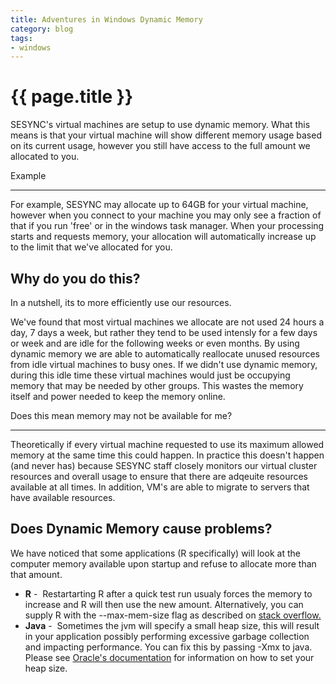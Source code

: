 ```yaml
---
title: Adventures in Windows Dynamic Memory
category: blog
tags:
- windows
---
```


# {{ page.title }}

SESYNC's virtual machines are setup to use dynamic memory. What this means is that your virtual machine will
show different memory usage based on its current usage, however you still have access to the full amount we allocated to you.  

Example  

----------

For example, SESYNC may allocate up to 64GB for your virtual machine, however when you connect
to your machine you may only see a fraction of that if you run 'free' or in the windows task manager.
When your processing starts and requests memory, your allocation will automatically increase up to the
limit that we've allocated for you.  

Why do you do this?
-------------------

In a nutshell, its to more efficiently use our resources.

We've found that most virtual machines we allocate are not used 24 hours a day, 7 days a week,
but rather they tend to be used intensly for a few days or week and are idle for the following
weeks or even months. By using dynamic memory we are able to automatically reallocate unused resources
from idle virtual machines to busy ones. If we didn't use dynamic memory, during this idle time these
virtual machines would just be occupying memory that may be needed by other groups. This wastes the memory
itself and power needed to keep the memory online.

Does this mean memory may not be available for me?  

-----------------------------------------------------

Theoretically if every virtual machine requested to use its maximum allowed memory at the same time this could happen.
In practice this doesn't happen (and never has) because SESYNC staff closely monitors our virtual cluster resources and
overall usage to ensure that there are adqeuite resources available at all times. In addition, VM's are able to migrate
to servers that have available resources.  

Does Dynamic Memory cause problems?
-----------------------------------

We have noticed that some applications (R specifically) will look at the computer memory available upon startup and refuse
to allocate more than that amount.

*   **R** -  Restartarting R after a quick test run usualy forces the memory to increase and R will then use the new amount.
Alternatively, you can supply R with the --max-mem-size flag as described on [stack overflow.](http://stackoverflow.com/questions/1395229/increasing-the-memory-available-to-r-processes)
*   **Java** -  Sometimes the jvm will specify a small heap size, this will result in your application possibly performing
excessive garbage collection and impacting performance. You can fix this by passing -Xmx to java.
Please see [Oracle's documentation](http://docs.oracle.com/cd/E15523_01/web.1111/e13814/jvm_tuning.htm#PERFM159) for information on how to set your heap size.
